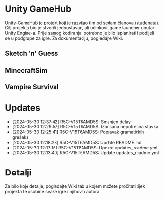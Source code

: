 # Unity GameHub
Unity-GameHub je projekt koji je razvijao tim od sedam članova (studenata). Cilj projekta bio je stvoriti jednostavan, ali učinkovit game launcher unutar Unity Engine-a. 
Prije samog kodiranja, potrebno je bilo isplanirati i podijeli se u podgrupe za igre. Za dokumentaciju, pogledajte Wiki.

## Sketch 'n' Guess


## MinecraftSim


## Vampire Survival


# Updates
- [2024-05-30 12:37:42] R5C-V15T6AMD5S: Smanjen delay
- [2024-05-30 12:29:57] R5C-V15T6AMD5S: Izbrisana nepotrebna stavka
- [2024-05-30 12:25:41] R5C-V15T6AMD5S: Popravak gramatičkih grešaka 
- [2024-05-30 12:18:28] R5C-V15T6AMD5S: Update README.md
- [2024-05-30 12:17:16] R5C-V15T6AMD5S: Update updates_readme.yml
- [2024-05-30 12:13:40] R5C-V15T6AMD5S: Update updates_readme.yml


# Detalji
Za bilo koje detalje, pogledajte Wiki tab u kojem možete pročitati tijek projekta te osobine svake igre i njihovih autora.
